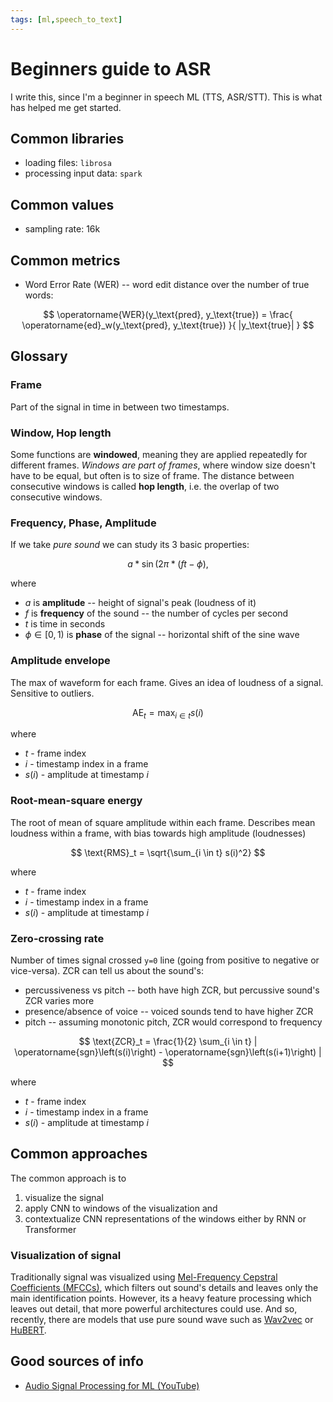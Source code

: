 ```yaml
---
tags: [ml,speech_to_text]
---
```


# Beginners guide to ASR

I write this, since I'm a beginner in speech ML (TTS, ASR/STT). This is what has
helped me get started.

## Common libraries

- loading files: `librosa`
- processing input data: `spark`

## Common values

- sampling rate: 16k

## Common metrics

- Word Error Rate (WER) -- word edit distance over the number of true words:

$$
\operatorname{WER}(y_\text{pred}, y_\text{true}) = \frac{
  \operatorname{ed}_w(y_\text{pred}, y_\text{true})
  }{
    |y_\text{true}|
  }
$$

## Glossary

### Frame

Part of the signal in time in between two timestamps. 

### Window, Hop length

Some functions are **windowed**, meaning they are applied repeatedly for different
frames. *Windows are part of frames*, where window size doesn't have to be equal,
but often is to size of frame. The distance between consecutive windows is
called **hop length**, i.e. the overlap of two consecutive windows.


### Frequency, Phase, Amplitude

If we take *pure sound* we can study its 3 basic properties:

$$
a * \sin(2\pi * (ft - \phi),
$$

where

- $a$ is **amplitude** -- height of signal's peak (loudness of it)
- $f$ is **frequency** of the sound -- the number of cycles per second
- $t$ is time in seconds
- $\phi \in [0, 1)$ is **phase** of the signal -- horizontal shift of the sine
  wave


### Amplitude envelope

The max of waveform for each frame. Gives an idea of loudness of a signal.
Sensitive to outliers.

$$
\text{AE}_t = \max_{i \in t} s(i)
$$

where

- $t$ - frame index
- $i$ - timestamp index in a frame
- $s(i)$ - amplitude at timestamp $i$

### Root-mean-square energy

The root of mean of square amplitude within each frame. Describes mean loudness
within a frame, with bias towards high amplitude (loudnesses)

$$
\text{RMS}_t = \sqrt{\sum_{i \in t} s(i)^2}
$$

where

- $t$ - frame index
- $i$ - timestamp index in a frame
- $s(i)$ - amplitude at timestamp $i$

### Zero-crossing rate

Number of times signal crossed `y=0` line (going from positive to negative or
vice-versa). ZCR can tell us about the sound's:

- percussiveness vs pitch -- both have high ZCR, but percussive sound's ZCR
  varies more
- presence/absence of voice -- voiced sounds tend to have higher ZCR
- pitch -- assuming monotonic pitch, ZCR would correspond to frequency

$$
\text{ZCR}_t = \frac{1}{2}
  \sum_{i \in t} |
    \operatorname{sgn}\left(s(i)\right) -
    \operatorname{sgn}\left(s(i+1)\right)
  |
$$

where

- $t$ - frame index
- $i$ - timestamp index in a frame
- $s(i)$ - amplitude at timestamp $i$

## Common approaches

The common approach is to
1. visualize the signal
2. apply CNN to windows of the visualization and
3. contextualize CNN representations of the windows either by RNN or Transformer

### Visualization of signal

Traditionally signal was visualized using [Mel-Frequency Cepstral Coefficients
(MFCCs)](./cepstogram.md), which filters out sound's details and leaves only the
main identification points. However, its a heavy feature processing which leaves
out detail, that more powerful architectures could use. And so, recently, there
are models that use pure sound wave such as [Wav2vec](./wav2vec.md) or
[HuBERT](./hubert.md).

## Good sources of info

- [Audio Signal Processing for ML
  (YouTube)](https://www.youtube.com/playlist?list=PL-wATfeyAMNqIee7cH3q1bh4QJFAaeNv0)

